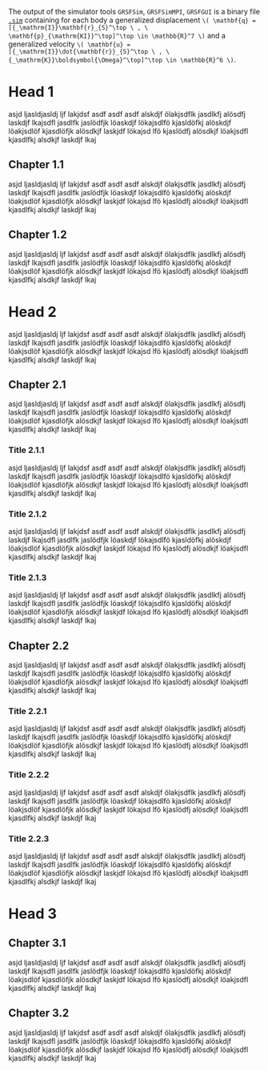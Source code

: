 The output of the simulator tools ``GRSFSim``, ``GRSFSimMPI``, ``GRSFGUI`` is a binary file [``.sim``](https://github.com/gabyx/GRSFramework/wiki/MultiBodySimFile) containing for each body a generalized displacement
`\( \mathbf{q} =  [{_\mathrm{I}}\mathbf{r}_{S}^\top \ , \ \mathbf{p}_{\mathrm{KI}}^\top]^\top \in \mathbb{R}^7 \)` and a generalized velocity `\( \mathbf{u} =  [{_\mathrm{I}}\dot{\mathbf{r}}_{S}^\top \ , \ {_\mathrm{K}}\boldsymbol{\Omega}^\top]^\top \in \mathbb{R}^6 \)`. 


# Head 1
asjd ljasldjasldj ljf lakjdsf asdf asdf asdf alskdjf ölakjsdflk jasdlkfj alösdfj laskdjf lkajsdfl jasdlfk jaslödfjk löaskdjf lökajsdlfö kjasldöfkj alöskdjf löakjsdlöf kjasdlöfjk alösdkjf laskjdf lökajsd lfö kjaslödfj alösdkjf löakjsdfl kjasdlfkj alsdkjf laskdjf lkaj
## Chapter 1.1
asjd ljasldjasldj ljf lakjdsf asdf asdf asdf alskdjf ölakjsdflk jasdlkfj alösdfj laskdjf lkajsdfl jasdlfk jaslödfjk löaskdjf lökajsdlfö kjasldöfkj alöskdjf löakjsdlöf kjasdlöfjk alösdkjf laskjdf lökajsd lfö kjaslödfj alösdkjf löakjsdfl kjasdlfkj alsdkjf laskdjf lkaj
## Chapter 1.2
asjd ljasldjasldj ljf lakjdsf asdf asdf asdf alskdjf ölakjsdflk jasdlkfj alösdfj laskdjf lkajsdfl jasdlfk jaslödfjk löaskdjf lökajsdlfö kjasldöfkj alöskdjf löakjsdlöf kjasdlöfjk alösdkjf laskjdf lökajsd lfö kjaslödfj alösdkjf löakjsdfl kjasdlfkj alsdkjf laskdjf lkaj

# Head 2
asjd ljasldjasldj ljf lakjdsf asdf asdf asdf alskdjf ölakjsdflk jasdlkfj alösdfj laskdjf lkajsdfl jasdlfk jaslödfjk löaskdjf lökajsdlfö kjasldöfkj alöskdjf löakjsdlöf kjasdlöfjk alösdkjf laskjdf lökajsd lfö kjaslödfj alösdkjf löakjsdfl kjasdlfkj alsdkjf laskdjf lkaj
## Chapter 2.1
asjd ljasldjasldj ljf lakjdsf asdf asdf asdf alskdjf ölakjsdflk jasdlkfj alösdfj laskdjf lkajsdfl jasdlfk jaslödfjk löaskdjf lökajsdlfö kjasldöfkj alöskdjf löakjsdlöf kjasdlöfjk alösdkjf laskjdf lökajsd lfö kjaslödfj alösdkjf löakjsdfl kjasdlfkj alsdkjf laskdjf lkaj
### Title 2.1.1
asjd ljasldjasldj ljf lakjdsf asdf asdf asdf alskdjf ölakjsdflk jasdlkfj alösdfj laskdjf lkajsdfl jasdlfk jaslödfjk löaskdjf lökajsdlfö kjasldöfkj alöskdjf löakjsdlöf kjasdlöfjk alösdkjf laskjdf lökajsd lfö kjaslödfj alösdkjf löakjsdfl kjasdlfkj alsdkjf laskdjf lkaj
### Title 2.1.2
asjd ljasldjasldj ljf lakjdsf asdf asdf asdf alskdjf ölakjsdflk jasdlkfj alösdfj laskdjf lkajsdfl jasdlfk jaslödfjk löaskdjf lökajsdlfö kjasldöfkj alöskdjf löakjsdlöf kjasdlöfjk alösdkjf laskjdf lökajsd lfö kjaslödfj alösdkjf löakjsdfl kjasdlfkj alsdkjf laskdjf lkaj
### Title 2.1.3
asjd ljasldjasldj ljf lakjdsf asdf asdf asdf alskdjf ölakjsdflk jasdlkfj alösdfj laskdjf lkajsdfl jasdlfk jaslödfjk löaskdjf lökajsdlfö kjasldöfkj alöskdjf löakjsdlöf kjasdlöfjk alösdkjf laskjdf lökajsd lfö kjaslödfj alösdkjf löakjsdfl kjasdlfkj alsdkjf laskdjf lkaj
## Chapter 2.2
asjd ljasldjasldj ljf lakjdsf asdf asdf asdf alskdjf ölakjsdflk jasdlkfj alösdfj laskdjf lkajsdfl jasdlfk jaslödfjk löaskdjf lökajsdlfö kjasldöfkj alöskdjf löakjsdlöf kjasdlöfjk alösdkjf laskjdf lökajsd lfö kjaslödfj alösdkjf löakjsdfl kjasdlfkj alsdkjf laskdjf lkaj
### Title 2.2.1
asjd ljasldjasldj ljf lakjdsf asdf asdf asdf alskdjf ölakjsdflk jasdlkfj alösdfj laskdjf lkajsdfl jasdlfk jaslödfjk löaskdjf lökajsdlfö kjasldöfkj alöskdjf löakjsdlöf kjasdlöfjk alösdkjf laskjdf lökajsd lfö kjaslödfj alösdkjf löakjsdfl kjasdlfkj alsdkjf laskdjf lkaj
### Title 2.2.2
asjd ljasldjasldj ljf lakjdsf asdf asdf asdf alskdjf ölakjsdflk jasdlkfj alösdfj laskdjf lkajsdfl jasdlfk jaslödfjk löaskdjf lökajsdlfö kjasldöfkj alöskdjf löakjsdlöf kjasdlöfjk alösdkjf laskjdf lökajsd lfö kjaslödfj alösdkjf löakjsdfl kjasdlfkj alsdkjf laskdjf lkaj
### Title 2.2.3
asjd ljasldjasldj ljf lakjdsf asdf asdf asdf alskdjf ölakjsdflk jasdlkfj alösdfj laskdjf lkajsdfl jasdlfk jaslödfjk löaskdjf lökajsdlfö kjasldöfkj alöskdjf löakjsdlöf kjasdlöfjk alösdkjf laskjdf lökajsd lfö kjaslödfj alösdkjf löakjsdfl kjasdlfkj alsdkjf laskdjf lkaj

# Head 3
## Chapter 3.1
asjd ljasldjasldj ljf lakjdsf asdf asdf asdf alskdjf ölakjsdflk jasdlkfj alösdfj laskdjf lkajsdfl jasdlfk jaslödfjk löaskdjf lökajsdlfö kjasldöfkj alöskdjf löakjsdlöf kjasdlöfjk alösdkjf laskjdf lökajsd lfö kjaslödfj alösdkjf löakjsdfl kjasdlfkj alsdkjf laskdjf lkaj
## Chapter 3.2
asjd ljasldjasldj ljf lakjdsf asdf asdf asdf alskdjf ölakjsdflk jasdlkfj alösdfj laskdjf lkajsdfl jasdlfk jaslödfjk löaskdjf lökajsdlfö kjasldöfkj alöskdjf löakjsdlöf kjasdlöfjk alösdkjf laskjdf lökajsd lfö kjaslödfj alösdkjf löakjsdfl kjasdlfkj alsdkjf laskdjf lkaj
